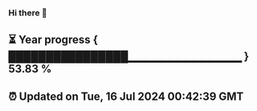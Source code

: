 ### Hi there 👋
⏳ Year progress { ████████████████▁▁▁▁▁▁▁▁▁▁▁▁▁▁ } 53.83 %
---
⏰ Updated on Tue, 16 Jul 2024 00:42:39 GMT
---
